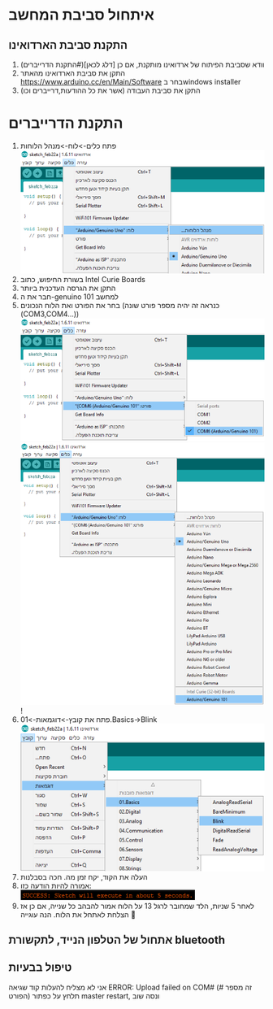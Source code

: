 # איתחול סביבת המחשב
## התקנת סביבת הארדואינו
1.	וודא שסביבת הפיתוח של ארדואינו מותקנת, אם כן [דלג לכאן](#התקנת הדרייברים)
1.	התקן את סביבת הארדואינו מהאתר  https://www.arduino.cc/en/Main/Software בחר בwindows installer
1.	התקן את סביבת העבודה (אשר את כל ההודעות,דרייברים וכו)
# התקנת הדרייברים
1.	פתח כלים->לוח->מנהל הלוחות ![boards manager](./pictures/boards_manager.png?raw=true)
1.	בשורת החיפוש, כתוב Intel Curie Boards
1.	התקן את הגרסה העדכנית ביותר
1.	חבר את ה-genuino 101 למחשב
1.	בחר את הפורט ואת הלוח הנכונים  (כנראה זה יהיה מספר פורט שונה (COM3,COM4...)) ![כלים->פורט->Arduino/Genuino 101](./pictures/select_port.png?raw=true) ![כלים->לוח->Arduino/Genuino 101](./pictures/select_board.png?raw=true) !
1.	פתח את קובץ->דוגמאות->01.Basics->Blink ![אתגר, נסה לכתוב את הקוד בעצמך :)](./pictures/select_blink.png?raw=true)
1.	העלה את הקוד, יקח זמן מה. חכה בסבלנות
1.	אמורה להיות הודעה כזו: ![SUCCESS: Sketch will execute in about 5 seconds.](./pictures/success.png?raw=true) 
1.	לאחר 5 שניות, הלד שמחובר לרגל 13 על הלוח אמור להבהב כל שנייה, אם כן אז הצלחת לאתחל את הלוח. הנה עוגייה :cookie:

## אתחול של הטלפון הנייד, לתקשורת bluetooth
## טיפול בבעיות
אני לא מצליח להעלות קוד שגיאה 
ERROR: Upload failed on COM#
(# זה מספר הפורט)
תלחץ על כפתור master restart, ונסה שוב